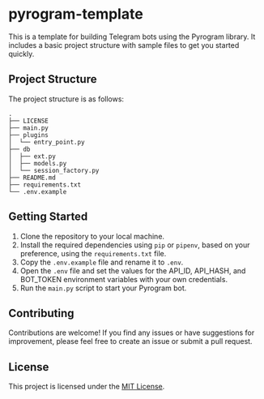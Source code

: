 # pyrogram-template

This is a template for building Telegram bots using the Pyrogram library. It includes a basic project structure with sample files to get you started quickly.


## Project Structure

The project structure is as follows:

```
.
├── LICENSE
├── main.py
├── plugins
│  └── entry_point.py
├── db
│  ├── ext.py
│  ├── models.py
│  └── session_factory.py
├── README.md
├── requirements.txt
└── .env.example
```


## Getting Started

1. Clone the repository to your local machine.
2. Install the required dependencies using `pip` or `pipenv`, based on your preference, using the `requirements.txt` file.
3. Copy the `.env.example` file and rename it to `.env`.
4. Open the `.env` file and set the values for the API_ID, API_HASH, and BOT_TOKEN environment variables with your own credentials.
5. Run the `main.py` script to start your Pyrogram bot.


## Contributing

Contributions are welcome! If you find any issues or have suggestions for improvement, please feel free to create an issue or submit a pull request.

## License

This project is licensed under the [MIT License](LICENSE).
